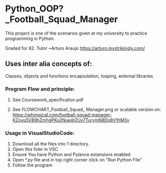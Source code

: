 # Python_OOP?_Football_Squad_Manager
This project is one of the scenarios given at my university to practice programming in Python. 

Graded for 82. Tutor ~Arturo Araujo https://arturo.mystrikingly.com/

## Uses inter alia concepts of:
Classes, objects and functions encapsulation, looping, external libraries


### Program Flow and principle:

1. See Coursework_specification.pdf

2. See FLOWCHART_Football_Squad_ Manager.png or scalable version on: https://whimsical.com/football-squad-manager-KZoyu5V89hZmhgPKu2Nue@2Ux7TurymN8Dn8V1hM3v

### Usage in VisualStudioCode:
1. Download all the files into 1 directory.
2. Open this foler in VSC
3. Ensure You have Python and Pylance extansions enabled
4. Open *.py file and in top right corner click on "Run Python File"
5. Follow the program
